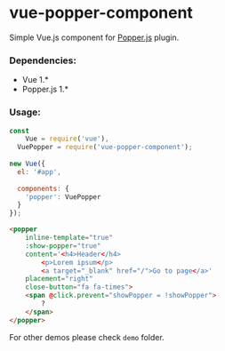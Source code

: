 vue-popper-component
==============

Simple Vue.js component for [Popper.js](https://popper.js.org/) plugin.

### Dependencies:

- Vue 1.*
- Popper.js 1.*

### Usage:

```javascript
const
	Vue = require('vue'),
  VuePopper = require('vue-popper-component');
	
new Vue({
  el: '#app',
  
  components: {
    'popper': VuePopper
  }
});
```

```html
<popper
	inline-template="true"
	:show-popper="true"
	content='<h4>Header</h4>
		<p>Lorem ipsum</p>
		<a target="_blank" href="/">Go to page</a>'
	placement="right"
	close-button="fa fa-times">
	<span @click.prevent="showPopper = !showPopper">
		?
	</span>
</popper>
```

For other demos please check `demo` folder.
